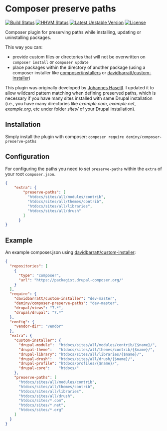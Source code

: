 # Composer preserve paths

[![Build Status](https://travis-ci.org/deminy/composer-preserve-paths.svg?branch=master)](https://travis-ci.org/deminy/composer-preserve-paths)
[![HHVM Status](http://hhvm.h4cc.de/badge/deminy/composer-preserve-paths.svg)](http://hhvm.h4cc.de/package/deminy/composer-preserve-paths)
[![Latest Unstable Version](https://poser.pugx.org/deminy/composer-preserve-paths/v/unstable.svg)](https://packagist.org/packages/deminy/composer-preserve-paths)
[![License](https://poser.pugx.org/deminy/composer-preserve-paths/license.svg)](https://packagist.org/packages/deminy/composer-preserve-paths)

Composer plugin for preserving paths while installing, updating or uninstalling packages.

This way you can:

* provide custom files or directories that will not be overwritten on `composer install` or `composer update`
* place packages within the directory of another package (using a composer installer like
[composer/installers](https://packagist.org/packages/composer/installers) or
[davidbarratt/custom-installer](https://packagist.org/packages/davidbarratt/custom-installer))

This plugin was originally developed by [Johannes Haseitl](https://github.com/derhasi/composer-preserve-paths). I updated it to allow wildcard pattern matching when defining preserved paths, which is necessary if you have many sites installed with same Drupal installation (i.e., you have many directories like _example.com_, _example.net_, _example.org_, etc under folder _sites/_ of your Drupal installation).

## Installation

Simply install the plugin with composer: `composer require deminy/composer-preserve-paths`

## Configuration

For configuring the paths you need to set `preserve-paths` within the `extra` of your root `composer.json`.

```json
{
    "extra": {
        "preserve-paths": [
          "htdocs/sites/all/modules/contrib",
          "htdocs/sites/all/themes/contrib",
          "htdocs/sites/all/libraries",
          "htdocs/sites/all/drush"
        ]
      }
}
```

## Example

An example composer.json using [davidbarratt/custom-installer](https://packagist.org/packages/davidbarratt/custom-installer):

```json
{
  "repositories": [
    {
      "type": "composer",
      "url": "https://packagist.drupal-composer.org/"
    }
  ],
  "require": {
    "davidbarratt/custom-installer": "dev-master",
    "deminy/composer-preserve-paths": "dev-master",
    "drupal/views": "7.*",
    "drupal/drupal": "7.*"
  },
  "config": {
    "vendor-dir": "vendor"
  },
  "extra": {
    "custom-installer": {
      "drupal-module":  "htdocs/sites/all/modules/contrib/{$name}/",
      "drupal-theme":   "htdocs/sites/all/themes/contrib/{$name}/",
      "drupal-library": "htdocs/sites/all/libraries/{$name}/",
      "drupal-drush":   "htdocs/sites/all/drush/{$name}/",
      "drupal-profile": "htdocs/profiles/{$name}/",
      "drupal-core":    "htdocs/"
    },
    "preserve-paths": [
      "htdocs/sites/all/modules/contrib",
      "htdocs/sites/all/themes/contrib",
      "htdocs/sites/all/libraries",
      "htdocs/sites/all/drush",
      "htdocs/sites/*.com",
      "htdocs/sites/*.net",
      "htdocs/sites/*.org"
    ]
  }
}
```
